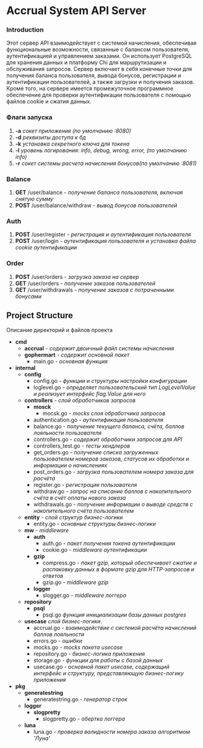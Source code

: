 # Accrual System API Server

### Introduction

Этот сервер API взаимодействует с системой начисления, обеспечивая функциональные возможности, связанные с балансом
пользователя, аутентификацией и управлением заказами. Он использует PostgreSQL для хранения данных и платформу Chi для
маршрутизации и обслуживания запросов.
Сервер включает в себя конечные точки для получения баланса пользователя, вывода бонусов, регистрации и аутентификации
пользователей, а также загрузки и получения заказов.
Кроме того, на сервере имеется промежуточное программное обеспечение для проверки аутентификации пользователя с помощью
файлов cookie и сжатия данных.

### Флаги запуска

1. **-a** _сокет приложения (по умолчанию :8080)_
2. **-d** _реквизиты доступа к бд_
3. **-k** _установка секретного ключа для токена_
4. **-l** _уровень логирования: info, debug, wrong, error, (по умолчанию info)_
5. **-r** _сокет системы расчета начисления бонусов(по умолчанию :8081)_

### Balance

1. **GET** /user/balance - _получение баланса пользователя, включая снятую сумму_
2. **POST** /user/balance/withdraw - _вывод бонусов пользователей_

### Auth

1. **POST** /user/register - _регистрация и аутентификация пользователя_
2. **POST** /user/login - _аутентификация пользователя и установка файла cookie аутентификации_

### Order

1. **POST** /user/orders - _загрузка заказа на сервер_
2. **GET** /user/orders - _получение заказов пользователей_
3. **GET** /user/withdrawals - _получение заказов с потраченными бонусами_

## Project Structure

Описание директорий и файлов проекта

- **cmd**
    - **accrual** - _содержит двоичный файл системы начисления_
    - **gophermart** - _содержит основной пакет_
        - main.go - _основная функция_
- **internal**
    - **config**
        - config.go - _функции и структуры настройки конфигурации_
        - loglevel.go - _определяет пользовательский тип LogLevelValue и реализует интерфейс flag.Value для него_
    - **controllers** - _слой обработчиков запросов_
        - **mosck**
            - mocsk.go - _mocks слоя обработчика запросов_
        - authentication.go - _аутентификация пользователя_
        - balance.go - _получение текущего баланса, счёта, баллов лояльности пользователя_
        - controllers.go - _содержит обработчики запросов для API_
        - controllers_test.go - _тесты хендлеров_
        - get_orders.go - _получение списка загруженных пользователем номеров заказов, статусов их обработки и
          информации о начислениях_
        - post_orders.go - _загрузка пользователем номера заказа для расчёта_
        - register.go - _регистрация пользователя_
        - withdraw.go - _запрос на списание баллов с накопительного счёта в счёт оплаты нового заказа_
        - withdrawals.go - _получение информации о выводе средств с накопительного счёта пользователем_
    - **entity** - _слой структур бизнес-логики_
        - entity.go - _основные структуры бизнес-логики_
    - **mw** - _middleware_
        - **auth**
            - auth.go - _пакет получения токена аутентификации_
            - cookie.go - _middleware аутентификации_
        - **gzip**
            - compress.go - _пакет gzip, который обеспечивает сжатие и распаковку данных в формате gzip для
              HTTP-запросов и ответов_
            - gzip.go - _middleware gzip_
        - **logger**
            - slogger.go - _middleware логгера_
    - **repository**
        - **psql**
            - psql.go _функция инициализации базы данных postgres_
    - **usecase** _слой бизнес-логики_.
        - accrual.go - _взаимодействие с системой расчёта начислений баллов лояльности_
        - errors.go - _ошибки_
        - mocks.go - _mocks пакета usecase_
        - repository.go - _бизнес-логика приложения_
        - storage.go - _функции для работы с базой данных_
        - usecase.go - _основной пакет usecase, содержащий интерфейс и структуру, представляющую бизнес-логику
          приложения_
- **pkg**
    - **generatestring**
        - generatestring.go - _генератор строк_
    - **logger**
        - **slogpretty**
            - slogpretty.go - _обертка логгера_
    - **luna**
        - luna.go - _проверка валидности номера заказа алгоритмом 'Луна'_

